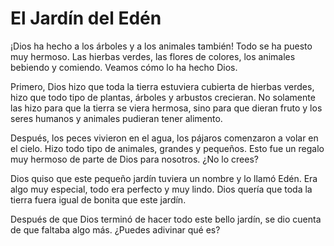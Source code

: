 # El Jardín del Edén

¡Dios ha hecho a los árboles y a los animales también! Todo se ha puesto muy hermoso. Las hierbas verdes, las flores de colores, los animales bebiendo y comiendo. Veamos cómo lo ha hecho Dios.

Primero, Dios hizo que toda la tierra estuviera cubierta de hierbas verdes, hizo que todo tipo de plantas, árboles y arbustos crecieran. No solamente las hizo para que la tierra se viera hermosa, sino para que dieran fruto y los seres humanos y animales pudieran tener alimento.

Después, los peces vivieron en el agua, los pájaros comenzaron a volar en el cielo. Hizo todo tipo de animales, grandes y pequeños. Esto fue un regalo muy hermoso de parte de Dios para nosotros. ¿No lo crees?

Dios quiso que este pequeño jardín tuviera un nombre y lo llamó Edén. Era algo muy especial, todo era perfecto y muy lindo. Dios quería que toda la tierra fuera igual de bonita que este jardín.

Después de que Dios terminó de hacer todo este bello jardín, se dio cuenta de que faltaba algo más. ¿Puedes adivinar qué es?
